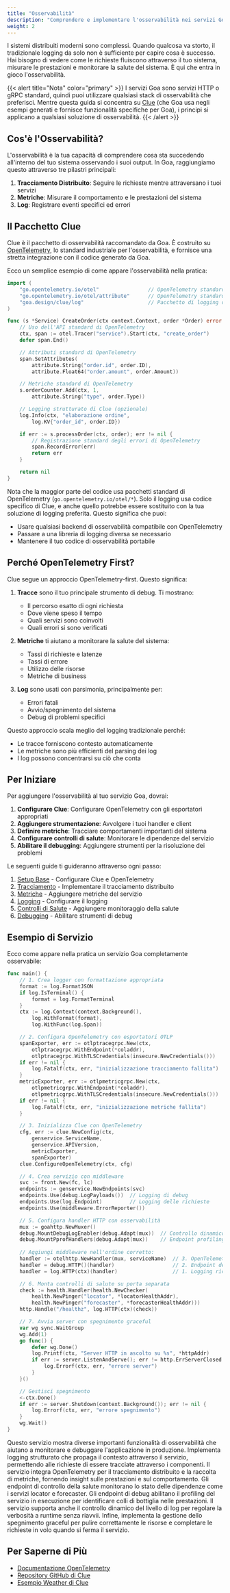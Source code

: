 ```yaml
---
title: "Osservabilità"
description: "Comprendere e implementare l'osservabilità nei servizi Goa"
weight: 2
---
```


I sistemi distribuiti moderni sono complessi. Quando qualcosa va storto, il tradizionale
logging da solo non è sufficiente per capire cosa è successo. Hai bisogno di vedere come
le richieste fluiscono attraverso il tuo sistema, misurare le prestazioni e monitorare la salute
del sistema. È qui che entra in gioco l'osservabilità.

{{< alert title="Nota" color="primary" >}}
I servizi Goa sono servizi HTTP o gRPC standard, quindi puoi utilizzare qualsiasi
stack di osservabilità che preferisci. Mentre questa guida si concentra su
[Clue](https://github.com/goadesign/clue) (che Goa usa negli esempi generati
e fornisce funzionalità specifiche per Goa), i principi si applicano a qualsiasi soluzione
di osservabilità.
{{< /alert >}}

## Cos'è l'Osservabilità?

L'osservabilità è la tua capacità di comprendere cosa sta succedendo all'interno del tuo sistema
osservando i suoi output. In Goa, raggiungiamo questo attraverso tre pilastri principali:

1. **Tracciamento Distribuito**: Seguire le richieste mentre attraversano i tuoi servizi
2. **Metriche**: Misurare il comportamento e le prestazioni del sistema
3. **Log**: Registrare eventi specifici ed errori

## Il Pacchetto Clue

Clue è il pacchetto di osservabilità raccomandato da Goa. È costruito su
[OpenTelemetry](https://opentelemetry.io), lo standard industriale per
l'osservabilità, e fornisce una stretta integrazione con il codice generato da Goa.

Ecco un semplice esempio di come appare l'osservabilità nella pratica:

```go
import (
    "go.opentelemetry.io/otel"                // OpenTelemetry standard
    "go.opentelemetry.io/otel/attribute"      // OpenTelemetry standard
    "goa.design/clue/log"                     // Pacchetto di logging di Clue
)

func (s *Service) CreateOrder(ctx context.Context, order *Order) error {
    // Uso dell'API standard di OpenTelemetry
    ctx, span := otel.Tracer("service").Start(ctx, "create_order")
    defer span.End()

    // Attributi standard di OpenTelemetry
    span.SetAttributes(
        attribute.String("order.id", order.ID),
        attribute.Float64("order.amount", order.Amount))

    // Metriche standard di OpenTelemetry
    s.orderCounter.Add(ctx, 1,
        attribute.String("type", order.Type))

    // Logging strutturato di Clue (opzionale)
    log.Info(ctx, "elaborazione ordine",
        log.KV{"order_id", order.ID})

    if err := s.processOrder(ctx, order); err != nil {
        // Registrazione standard degli errori di OpenTelemetry
        span.RecordError(err)
        return err
    }

    return nil
}
```

Nota che la maggior parte del codice usa pacchetti standard di OpenTelemetry
(`go.opentelemetry.io/otel/*`). Solo il logging usa codice specifico di Clue, e
anche quello potrebbe essere sostituito con la tua soluzione di logging preferita. Questo significa che puoi:
- Usare qualsiasi backend di osservabilità compatibile con OpenTelemetry
- Passare a una libreria di logging diversa se necessario
- Mantenere il tuo codice di osservabilità portabile

## Perché OpenTelemetry First?

Clue segue un approccio OpenTelemetry-first. Questo significa:

1. **Tracce** sono il tuo principale strumento di debug. Ti mostrano:
   - Il percorso esatto di ogni richiesta
   - Dove viene speso il tempo
   - Quali servizi sono coinvolti
   - Quali errori si sono verificati

2. **Metriche** ti aiutano a monitorare la salute del sistema:
   - Tassi di richieste e latenze
   - Tassi di errore
   - Utilizzo delle risorse
   - Metriche di business

3. **Log** sono usati con parsimonia, principalmente per:
   - Errori fatali
   - Avvio/spegnimento del sistema
   - Debug di problemi specifici

Questo approccio scala meglio del logging tradizionale perché:
- Le tracce forniscono contesto automaticamente
- Le metriche sono più efficienti del parsing dei log
- I log possono concentrarsi su ciò che conta

## Per Iniziare

Per aggiungere l'osservabilità al tuo servizio Goa, dovrai:

1. **Configurare Clue**: Configurare OpenTelemetry con gli esportatori appropriati
2. **Aggiungere strumentazione**: Avvolgere i tuoi handler e client
3. **Definire metriche**: Tracciare comportamenti importanti del sistema
4. **Configurare controlli di salute**: Monitorare le dipendenze del servizio
5. **Abilitare il debugging**: Aggiungere strumenti per la risoluzione dei problemi

Le seguenti guide ti guideranno attraverso ogni passo:

1. [Setup Base](1-setup) - Configurare Clue e OpenTelemetry
2. [Tracciamento](2-tracing) - Implementare il tracciamento distribuito
3. [Metriche](3-metrics) - Aggiungere metriche del servizio
4. [Logging](4-logging) - Configurare il logging
5. [Controlli di Salute](5-health) - Aggiungere monitoraggio della salute
6. [Debugging](6-debugging) - Abilitare strumenti di debug

## Esempio di Servizio

Ecco come appare nella pratica un servizio Goa completamente osservabile:

```go
func main() {
    // 1. Crea logger con formattazione appropriata
    format := log.FormatJSON
    if log.IsTerminal() {
        format = log.FormatTerminal
    }
    ctx := log.Context(context.Background(),
        log.WithFormat(format),
        log.WithFunc(log.Span))

    // 2. Configura OpenTelemetry con esportatori OTLP
    spanExporter, err := otlptracegrpc.New(ctx,
        otlptracegrpc.WithEndpoint(*coladdr),
        otlptracegrpc.WithTLSCredentials(insecure.NewCredentials()))
    if err != nil {
        log.Fatalf(ctx, err, "inizializzazione tracciamento fallita")
    }
    metricExporter, err := otlpmetricgrpc.New(ctx,
        otlpmetricgrpc.WithEndpoint(*coladdr),
        otlpmetricgrpc.WithTLSCredentials(insecure.NewCredentials()))
    if err != nil {
        log.Fatalf(ctx, err, "inizializzazione metriche fallita")
    }

    // 3. Inizializza Clue con OpenTelemetry
    cfg, err := clue.NewConfig(ctx,
        genservice.ServiceName,
        genservice.APIVersion,
        metricExporter,
        spanExporter)
    clue.ConfigureOpenTelemetry(ctx, cfg)

    // 4. Crea servizio con middleware
    svc := front.New(fc, lc)
    endpoints := genservice.NewEndpoints(svc)
    endpoints.Use(debug.LogPayloads())  // Logging di debug
    endpoints.Use(log.Endpoint)         // Logging delle richieste
    endpoints.Use(middleware.ErrorReporter())

    // 5. Configura handler HTTP con osservabilità
    mux := goahttp.NewMuxer()
    debug.MountDebugLogEnabler(debug.Adapt(mux))  // Controllo dinamico livello log
    debug.MountPprofHandlers(debug.Adapt(mux))    // Endpoint profiling Go
    
    // Aggiungi middleware nell'ordine corretto:
    handler := otelhttp.NewHandler(mux, serviceName)  // 3. OpenTelemetry
    handler = debug.HTTP()(handler)                   // 2. Endpoint debug
    handler = log.HTTP(ctx)(handler)                  // 1. Logging richieste

    // 6. Monta controlli di salute su porta separata
    check := health.Handler(health.NewChecker(
        health.NewPinger("locator", *locatorHealthAddr),
        health.NewPinger("forecaster", *forecasterHealthAddr)))
    http.Handle("/healthz", log.HTTP(ctx)(check))

    // 7. Avvia server con spegnimento graceful
    var wg sync.WaitGroup
    wg.Add(1)
    go func() {
        defer wg.Done()
        log.Printf(ctx, "Server HTTP in ascolto su %s", *httpAddr)
        if err := server.ListenAndServe(); err != http.ErrServerClosed {
            log.Errorf(ctx, err, "errore server")
        }
    }()

    // Gestisci spegnimento
    <-ctx.Done()
    if err := server.Shutdown(context.Background()); err != nil {
        log.Errorf(ctx, err, "errore spegnimento")
    }
    wg.Wait()
}
```

Questo servizio mostra diverse importanti funzionalità di osservabilità che aiutano
a monitorare e debuggare l'applicazione in produzione. Implementa logging strutturato
che propaga il contesto attraverso il servizio, permettendo alle richieste di essere
tracciate attraverso i componenti. Il servizio integra OpenTelemetry per il tracciamento
distribuito e la raccolta di metriche, fornendo insight sulle prestazioni e sul
comportamento. Gli endpoint di controllo della salute monitorano lo stato delle dipendenze come i
servizi locator e forecaster. Gli endpoint di debug abilitano il profiling del servizio
in esecuzione per identificare colli di bottiglia nelle prestazioni. Il servizio supporta anche il controllo
dinamico del livello di log per regolare la verbosità a runtime senza riavvii. Infine,
implementa la gestione dello spegnimento graceful per pulire correttamente le risorse e
completare le richieste in volo quando si ferma il servizio.

## Per Saperne di Più

- [Documentazione OpenTelemetry](https://opentelemetry.io/docs/)
- [Repository GitHub di Clue](https://github.com/goadesign/clue)
- [Esempio Weather di Clue](https://github.com/goadesign/clue/tree/main/example/weather) 